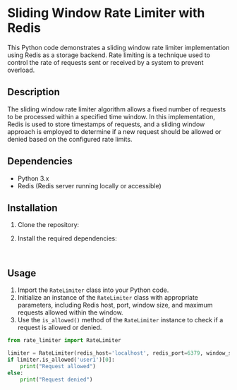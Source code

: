 # Sliding Window Rate Limiter with Redis

This Python code demonstrates a sliding window rate limiter implementation using Redis as a storage backend. Rate limiting is a technique used to control the rate of requests sent or received by a system to prevent overload.

## Description

The sliding window rate limiter algorithm allows a fixed number of requests to be processed within a specified time window. In this implementation, Redis is used to store timestamps of requests, and a sliding window approach is employed to determine if a new request should be allowed or denied based on the configured rate limits.

## Dependencies

- Python 3.x
- Redis (Redis server running locally or accessible)

## Installation

1. Clone the repository:


2. Install the required dependencies:
   ```$pip install -r requirements.txt


## Usage

1. Import the `RateLimiter` class into your Python code.
2. Initialize an instance of the `RateLimiter` class with appropriate parameters, including Redis host, port, window size, and maximum requests allowed within the window.
3. Use the `is_allowed()` method of the `RateLimiter` instance to check if a request is allowed or denied.

```python
from rate_limiter import RateLimiter

limiter = RateLimiter(redis_host='localhost', redis_port=6379, window_size=60, max_requests=10)
if limiter.is_allowed('user1')[0]:
    print("Request allowed")
else:
    print("Request denied")
